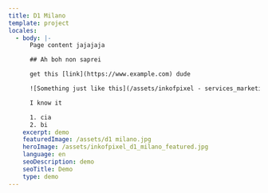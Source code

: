 ```yaml
---
title: D1 Milano
template: project
locales:
  - body: |-
      Page content jajajaja 

      ## Ah boh non saprei

      get this [link](https://www.example.com) dude

      ![Something just like this](/assets/inkofpixel - services_marketing.svg)

      I know it

      1. cia
      2. bi
    excerpt: demo
    featuredImage: /assets/d1 milano.jpg
    heroImage: /assets/inkofpixel_d1_milano_featured.jpg
    language: en
    seoDescription: demo
    seoTitle: Demo
    type: demo
---
```

